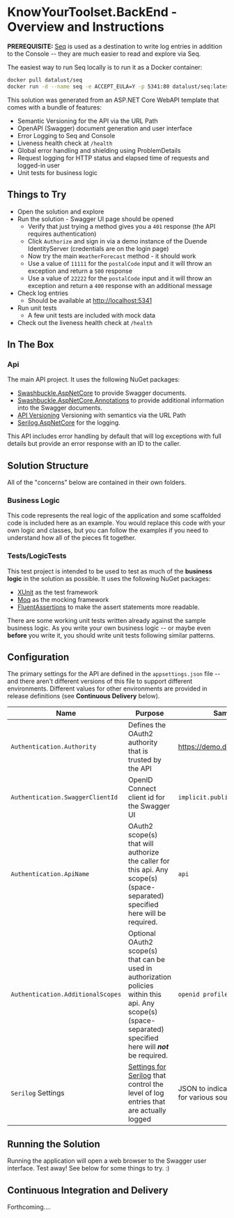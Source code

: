 # KnowYourToolset.BackEnd - Overview and Instructions

**PREREQUISITE:** [Seq](https://datalust.co/seq) is used as a destination to write log entries in addition to the Console -- they are much easier to read and explore via Seq.

The easiest way to run Seq locally is to run it as a Docker container:

```bash
docker pull datalust/seq
docker run -d --name seq -e ACCEPT_EULA=Y -p 5341:80 datalust/seq:latest
```

This solution was generated from an ASP.NET Core WebAPI template that comes with a bundle of features:

- Semantic Versioning for the API via the URL Path
- OpenAPI (Swagger) document generation and user interface
- Error Logging to Seq and Console
- Liveness health check at `/health`
- Global error handling and shielding using ProblemDetails
- Request logging for HTTP status and elapsed time of requests and logged-in user
- Unit tests for business logic

## Things to Try

- Open the solution and explore 
- Run the solution - Swagger UI page should be opened
  - Verify that just trying a method gives you a `401` response (the API requires authentication)
  - Click `Authorize` and sign in via a demo instance of the Duende IdentityServer (credentials are on the login page)
  - Now try the main `WeatherForecast` method - it should work
  - Use a value of `11111` for the `postalCode` input and it will throw an exception and return a `500` response
  - Use a value of `22222` for the `postalCode` input and it will throw an exception and return a `400` response with an additional message
- Check log entries
  - Should be available at [http://localhost:5341](http://localhost:5341)
- Run unit tests
  - A few unit tests are included with mock data
- Check out the liveness health check at `/health`

## In The Box

### Api

The main API project. It uses the following NuGet packages:

- [Swashbuckle.AspNetCore](https://github.com/domaindrivendev/Swashbuckle.AspNetCore) to provide Swagger documents.
- [Swashbuckle.AspNetCore.Annotations](https://github.com/domaindrivendev/Swashbuckle.AspNetCore.Annotations) to provide additional information into the Swagger documents.
- [API Versioning](https://github.com/microsoft/aspnet-api-versioning/wiki/Versioning-via-the-URL-Path) Versioning with semantics via the URL Path
- [Serilog.AspNetCore](https://tfs.realpage.com/tfs/Realpage/StarterKits/_git/realpage-logging-serilog?_a=readme) for the logging.

This API includes error handling by default that will log exceptions with full details but provide an error response with an ID to the caller.

## Solution Structure

All of the "concerns" below are contained in their own folders.  

### Business Logic

This code represents the real logic of the application and some scaffolded code is included here as an example.  You would replace this code with your own logic and classes, but you can follow the examples if you need to understand how all of the pieces fit together.

### Tests/LogicTests

This test project is intended to be used to test as much of the **business logic** in the solution as possible.  It uses the following NuGet packages:

- [XUnit](https://xunit.net/) as the test framework
- [Moq](https://github.com/moq/moq4) as the mocking framework
- [FluentAssertions](https://fluentassertions.com/) to make the assert statements more readable.

There are some working unit tests written already against the sample business logic.  As you write your own business logic -- or maybe even **before** you write it, you should write unit tests following similar patterns.

## Configuration

The primary settings for the API are defined in the `appsettings.json` file -- and there aren't different versions of this file to support different environments.  Different values for other environments are provided in release definitions (see **Continuous Delivery** below).

Name | Purpose | Sample value
--- | --- | ---
`Authentication.Authority` | Defines the OAuth2 authority that is trusted by the API | https://demo.duendesoftware.com/
`Authentication.SwaggerClientId` | OpenID Connect client id for the Swagger UI | `implicit.public`
`Authentication.ApiName` | OAuth2 scope(s) that will authorize the caller for this api.  Any scope(s) (space-separated) specified here will be required.  | `api`
`Authentication.AdditionalScopes` | Optional OAuth2 scope(s) that can be used in authorization policies within this api.  Any scope(s) (space-separated) specified here will ***not*** be required.  | `openid profile email`
`Serilog` Settings | [Settings for Serilog](https://github.com/serilog/serilog-settings-configuration) that control the level of log entries that are actually logged | JSON to indicate default min levels for various source contexts

## Running the Solution

Running the application will open a web browser to the Swagger user interface.  Test away!  See below for some things to try.  :)

## Continuous Integration and Delivery

Forthcoming....
